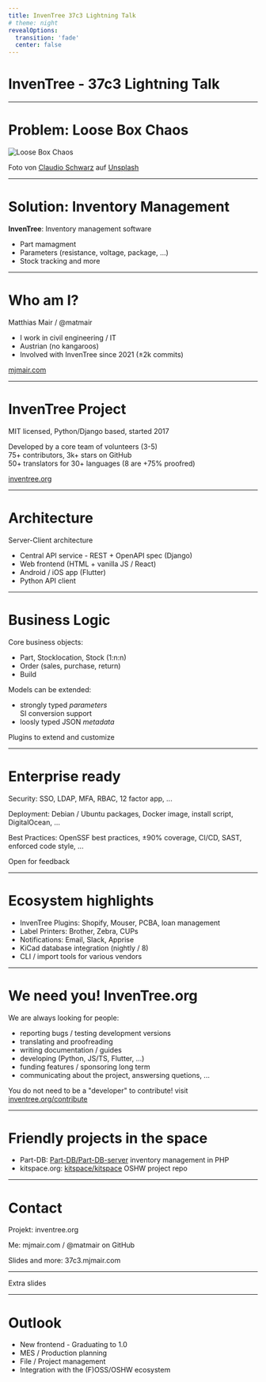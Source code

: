 ```yaml
---
title: InvenTree 37c3 Lightning Talk
# theme: night
revealOptions:
  transition: 'fade'
  center: false
---
```


# InvenTree - 37c3 Lightning Talk

---

# Problem: Loose Box Chaos

![Loose Box Chaos](assets/loose-box-chaos.jpg)

Foto von <a href="https://unsplash.com/de/@purzlbaum?utm_content=creditCopyText&utm_medium=referral&utm_source=unsplash">Claudio Schwarz</a> auf <a href="https://unsplash.com/de/fotos/braune-kartons-auf-schwarzer-plastikkiste-q8kR_ie6WnI?utm_content=creditCopyText&utm_medium=referral&utm_source=unsplash">Unsplash</a>
  

---

# Solution: Inventory Management

**InvenTree**: Inventory management software
- Part mamagment
- Parameters (resistance, voltage, package, ...)
- Stock tracking
and more

---

# Who am I?

Matthias Mair / @matmair
- I work in civil engineering / IT
- Austrian (no kangaroos)
- Involved with InvenTree since 2021 (±2k commits)

[mjmair.com](https://mjmair.com)

---

# InvenTree Project

MIT licensed, Python/Django based, started 2017

Developed by a core team of volunteers (3-5)  
75+ contributors, 3k+ stars on GitHub  
50+ translators for 30+ languages (8 are +75% proofred)

[inventree.org](https://inventree.org)

---

# Architecture

Server-Client architecture
- Central API service - REST + OpenAPI spec (Django)
- Web frontend (HTML + vanilla JS / React)
- Android / iOS app (Flutter)
- Python API client

---

# Business Logic

Core business objects:
- Part, Stocklocation, Stock (1:n:n)
- Order (sales, purchase, return)
- Build

Models can be extended:
- strongly typed *parameters*  
  SI conversion support
- loosly typed JSON *metadata*

Plugins to extend and customize

---

# Enterprise ready

Security: SSO, LDAP, MFA, RBAC, 12 factor app, ...

Deployment: Debian / Ubuntu packages, Docker image, install script, DigitalOcean, ...

Best Practices: OpenSSF best practices, ±90% coverage, CI/CD, SAST, enforced code style, ...

Open for feedback


---

# Ecosystem highlights

- InvenTree Plugins: Shopify, Mouser, PCBA, loan management
- Label Printers: Brother, Zebra, CUPs
- Notifications: Email, Slack, Apprise
- KiCad database integration (nightly / 8)
- CLI / import tools for various vendors

---

# We need you! InvenTree.org

We are always looking for people:
- reporting bugs / testing development versions
- translating and proofreading
- writing documentation / guides
- developing (Python, JS/TS, Flutter, ...)
- funding features / sponsoring long term
- communicating about the project, answersing quetions, ...

You do not need to be a "developer" to contribute!  visit [inventree.org/contribute](https://inventree.org/contribute)

---

# Friendly projects in the space

- Part-DB: [Part-DB/Part-DB-server](https://github.com/Part-DB/Part-DB-server) inventory management in PHP
- kitspace.org: [kitspace/kitspace](https://github.com/kitspace/kitspace) OSHW project repo

---

# Contact

Projekt: inventree.org

Me: mjmair.com / @matmair on GitHub

Slides and more: 37c3.mjmair.com

---

Extra slides

---

# Outlook

- New frontend - Graduating to 1.0
- MES / Production planning
- File / Project management
- Integration with the (F)OSS/OSHW ecosystem
